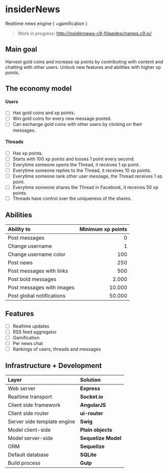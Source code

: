 insiderNews
===========

Realtime news engine ( +gamification )

 > Work in progress: http://insidernews-c9-filipedeschamps.c9.io/

## Main goal
Harvest gold coins and increase xp points by contributing with content and chatting with other users. Unlock new features and abilities with higher xp points.

## The economy model

#### Users
 - [ ] Has gold coins and xp points.
 - [ ] Win gold coins for every new message posted.
 - [ ] Can exchange gold coins with other users by clicking on their messages.

#### Threads
 - [ ] Has xp points.
 - [ ] Starts with 100 xp points and looses 1 point every second.
 - [ ] Everytime someone opens the Thread, it receives 1 xp point.
 - [ ] Everytime someone replies to the Thread, it receives 10 xp points.
 - [ ] Everytime someone rank other user message, the Thread receives 1 xp point.
 - [ ] Everytime someone shares the Thread in Facebook, it receives 50 xp points.
 - [ ] Threads have control over the uniqueness of the shares.

## Abilities

Ability to                 | Minimum xp points
:------------------------- | ----------------:
Post messages              | 0
Change username            | 1
Change username color      | 100
Post news                  | 250
Post messages with links   | 500
Post bold messages         | 2.000
Post messages with images  | 10.000
Post global notifications  | 50.000


## Features
 - [ ] Realtime updates
 - [ ] RSS feed aggregator
 - [ ] Gamification
 - [ ] Per news chat
 - [ ] Rankings of users, threads and messages

## Infrastructure + Development

Layer                        | Solution
:--------------------------- | :------------------
Web server                   | **Express**
Realtime transport           | **Socket.io**
Client side framework        | **AngularJS**
Client side router           | **ui-router**
Server side template engine  | **Swig**
Model client-side            | **Plain objects**
Model server-side            | **Sequelize Model**
ORM                          | **Sequelize**
Default database             | **SQLite**
Build process                | **Gulp**
